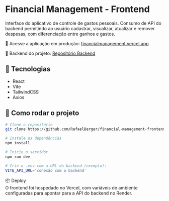 # Financial Management - Frontend

Interface do aplicativo de controle de gastos pessoais. Consumo de API do backend permitindo ao usuário cadastrar, visualizar, atualizar e remover despesas, com diferenciação entre ganhos e gastos.

🔗 Acesse a aplicação em produção: [financialmanagement.vercel.app](https://financialmanagement.vercel.app)

🔗 Backend do projeto: [Repositório Backend](https://github.com/RafaelBerger/financial-management-backend)

## 🚀 Tecnologias

- React
- Vite
- TailwindCSS
- Axios

## 🔧 Como rodar o projeto

```bash
# Clone o repositório
git clone https://github.com/RafaelBerger/financial-management-frontend.git

# Instale as dependências
npm install

# Inicie o servidor
npm run dev

# Crie o .env com a URL do backend (exemplo):
VITE_API_URL='conexão com o backend'
```
  
  

📦 Deploy  
  O frontend foi hospedado no Vercel, com variáveis de ambiente configuradas para apontar para a API do backend no Render.
